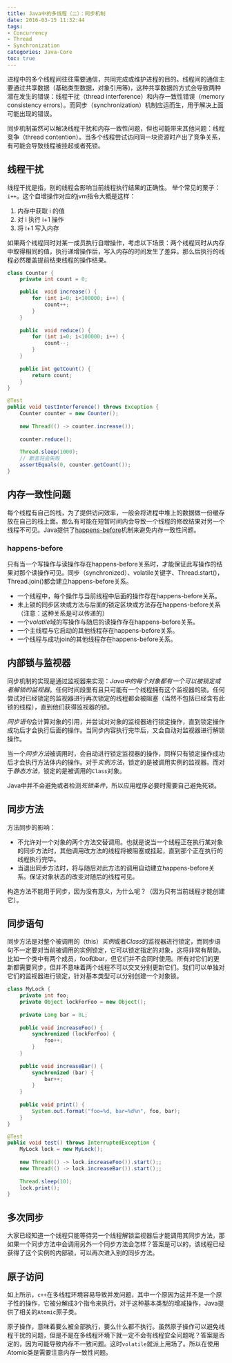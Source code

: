 ```yaml
---
title: Java中的多线程（二）：同步机制
date: 2016-03-15 11:32:44
tags:
- Concurrency
- Thread
- Synchronization
categories: Java-Core
toc: true
---
```


进程中的多个线程间往往需要通信，共同完成或维护进程的目的。线程间的通信主要通过共享数据（基础类型数据，对象引用等)，这种共享数据的方式会导致两种潜在发生的错误：线程干扰（thread interference）和内存一致性错误（memory consistency errors）。而同步（synchronization）机制应运而生，用于解决上面可能出现的错误。

同步机制虽然可以解决线程干扰和内存一致性问题，但也可能带来其他问题：线程竞争（thread contention）。当多个线程尝试访问同一块资源时产出了竞争关系，有可能会导致线程被挂起或者死锁。

<!-- more -->

## 线程干扰
线程干扰是指，别的线程会影响当前线程执行结果的正确性。
举个常见的栗子：`i++`。这个自增操作对应的jvm指令大概是这样：

1. 内存中获取 i 的值
2. 对 i 执行 i+1 操作
3. 将 i+1 写入内存

如果两个线程同时对某一成员执行自增操作，考虑以下场景：两个线程同时从内存中取得相同的值，执行递增操作后，写入内存的时间发生了差异。那么后执行的线程必然覆盖提前结束线程的操作结果。

``` java
class Counter {
    private int count = 0;

    public  void increase() {
        for (int i=0; i<100000; i++) {
            count++;
        }
    }
    
    public  void reduce() {
        for (int i=0; i<100000; i++) {
            count--;
        }
    }
    
    public int getCount() {
        return count;
    }
}

@Test
public void testInterference() throws Exception {
    Counter counter = new Counter();
    
    new Thread(() -> counter.increase());
    
    counter.reduce();
    
    Thread.sleep(1000);
    // 断言将会失败
    assertEquals(0, counter.getCount());
}
```

## 内存一致性问题
每个线程有自己的栈，为了提供访问效率，一般会将进程中堆上的数据做一份缓存放在自己的栈上面。那么有可能在短暂时间内会导致一个线程的修改结果对另一个线程不可见。Java提供了[happens-before](https://docs.oracle.com/javase/specs/jls/se7/html/jls-17.html#jls-17.4.5)机制来避免内存一致性问题。

### happens-before
只有当一个写操作与读操作存在happens-before关系时，才能保证此写操作的结果对那个读操作可见。同步（synchronized）、volatile关键字、Thread.start()，Thread.join()都会建立happens-before关系。

* 一个线程中，每个操作与当前线程中后面的操作存在happens-before关系。
* 未上锁的同步区块或方法与后面的锁定区块或方法存在happens-before关系（注意：这种关系是可以传递的）
* 一个*volatile*域的写操作与随后的读操作存在happens-before关系。
* 一个主线程与它启动的其他线程存在happens-before关系。
* 一个线程与成功join的其他线程存在happens-before关系。

## 内部锁与监视器
同步机制的实现是通过监视器来实现：*Java中的每个对象都有一个可以被锁定或者解锁的监视器*。任何时间段里有且只可能有一个线程拥有这个监视器的锁。任何尝试对已经锁定的监视器进行再次锁定的线程都会被阻塞（当然不包括已经含有此锁的线程），直到他们获得监视器的锁。

*同步语句*会计算对象的引用，并尝试对对象的监视器进行锁定操作，直到锁定操作成功后才会执行后面的操作。当同步内容执行完毕后，又会自动对监视器进行解锁操作。

当一个*同步方法*被调用时，会自动进行锁定监视器的操作，同样只有锁定操作成功后才会执行方法体内的操作。对于*实例方法*，锁定的是被调用实例的监视器。而对于*静态方法*，锁定的是被调用的`Class`对象。

Java中并不会避免或者检测*死锁条件*，所以应用程序必要时需要自己避免死锁。

## 同步方法

方法同步的影响：

* 不允许对一个对象的两个方法交替调用。也就是说当一个线程正在执行某对象的同步方法时，其他调用改方法的线程将被阻塞或挂起，直到那个正在执行的线程执行完毕。
* 当退出同步方法时，将与随后对此方法的调用自动建立happens-before关系。保证对象状态的改变对随后的线程可见。

构造方法不能用于同步，因为没有意义，为什么呢？（因为只有当前线程才能创建它）。

## 同步语句
同步方法是对整个被调用的（this）*实例*或者*Class*的监视器进行锁定，而同步语句不一定要对当前被调用的实例锁定，它可以锁定指定的对象，这将非常有帮助。比如一个类中有两个成员，foo和bar，但它们并不会同时使用。所有对它们的更新都需要同步，但并不意味着两个线程不可以交叉分别更新它们。我们可以单独对它们的监视器进行锁定，针对基本类型可以分别创建一个对象锁。
``` java
class MyLock {
    private int foo;
    private Object lockForFoo = new Object();
    
    private Long bar = 0L;
    
    public void increaseFoo() {
        synchronized (lockForFoo) {
            foo++;
        }
    }
    
    public void increaseBar() {
        synchronized (bar) {
            bar++;
        }
    }
    
    public void print() {
        System.out.format("foo=%d, bar=%d%n", foo, bar);
    }
}

@Test
public void test() throws InterruptedException {
    MyLock lock = new MyLock();
    
    new Thread(() -> lock.increaseFoo()).start();;
    new Thread(() -> lock.increaseBar()).start();;
    
    Thread.sleep(10);
    lock.print();
}
```

## 多次同步
大家已经知道一个线程只能等待另一个线程解锁监视器后才能调用其同步方法，那如果一个同步方法中会调用另外一个同步方法会怎样？答案是可以的，该线程已经获得了这个实例的内部锁，可以再次进入别的同步方法。

## 原子访问
如上所示，`c++`在多线程环境容易导致并发问题，其中一个原因为这并不是一个原子性的操作，它被分解成3个指令来执行。对于这种基本类型的增减操作，Java提供了相关的`Atomic`原子类。

原子操作，意味着要么被全部执行，要么什么都不执行。虽然原子操作可以避免线程干扰的问题，但是不是在多线程环境下就一定不会有线程安全问题呢？答案是否定的，因为可能导致内存不一致问题。这时`volatile`就派上用场了。所以在使用Atomic类是需要注意内存一致性问题。










